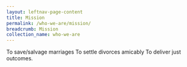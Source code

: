 ```yaml
---
layout: leftnav-page-content
title: Mission
permalink: /who-we-are/mission/
breadcrumb: Mission
collection_name: who-we-are
---
```

To save/salvage marriages
To settle divorces amicably
To deliver just outcomes.
